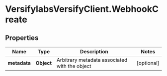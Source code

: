 # VersifylabsVersifyClient.WebhookCreate

## Properties

Name | Type | Description | Notes
------------ | ------------- | ------------- | -------------
**metadata** | **Object** | Arbitrary metadata associated with the object | [optional] 


